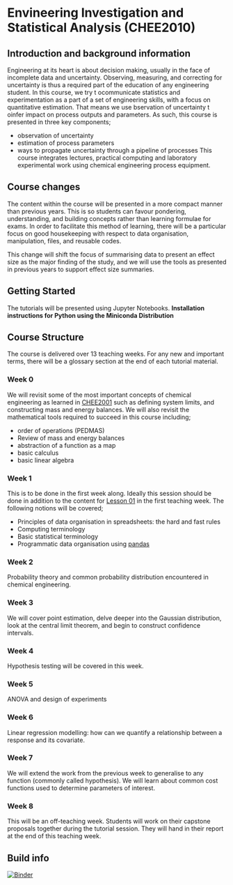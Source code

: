 # Envineering Investigation and Statistical Analysis (CHEE2010)
## Introduction and background information
Engineering at its heart is about decision making, usually in the face of
incomplete data and uncertainty. Observing, measuring, and correcting for
uncertainty is thus a required part of the education of any engineering
student. In this course, we try t ocommunicate statistics and experimentation
as a part of a set of engineering skills, with a focus on quantitative
estimation. That means we use bservation of uncertainty t oinfer impact on
process outputs and parameters. As such, this course is presented in three key
components;
 - observation of uncertainty
 - estimation of process parameters
 - ways to propagate uncertainty through a pipeline of processes
This course integrates lectures, practical computing and laboratory
experimental work using chemical engineering process equipment.

## Course changes
The content within the course will be presented in a more compact manner than
previous years. This is so students can favour pondering, understanding, and
building concepts rather than learning formulae for exams. In order to
facilitate this method of learning, there will be a particular focus on good
housekeeping with respect to data organisation, manipulation, files, and
reusable codes.

This change will shift the focus of summarising data to present an effect size
as the major finding of the study, and we will use the tools as presented in
previous years to support effect size summaries.

## Getting Started
The tutorials will be presented using Jupyter Notebooks. **Installation
instructions for Python using the Miniconda Distribution**

## Course Structure
The course is delivered over 13 teaching weeks. For any new and important
terms, there will be a glossary section at the end of each tutorial material.

### Week 0
We will revisit some of the most important concepts of chemical engineering as
learned in
[CHEE2001](https://my.uq.edu.au/programs-courses/course.html?course_code=CHEE2001)
such as defining system limits, and constructing mass and energy balances. We
will also revisit the mathematical tools required to succeed in this course
including;
 - order of operations (PEDMAS)
 - Review of mass and energy balances
 - abstraction of a function as a map
 - basic calculus
 - basic linear algebra

### Week 1
This is to be done in the first week along. Ideally this session should be done
in addition to the content for [Lesson 01](./Lesson01) in the first teaching
week. The following notions will be covered;
 - Principles of data organisation in spreadsheets: the hard and fast rules
 - Computing terminology
 - Basic statistical terminology
 - Programmatic data organisation using
   [pandas](https://pandas.pydata.org/pandas-docs/stable/)

### Week 2
Probability theory and common probability distribution encountered in chemical
engineering.

### Week 3
We will cover point estimation, delve deeper into the Gaussian distribution,
look at the central limit theorem, and begin to construct confidence intervals.

### Week 4
Hypothesis testing will be covered in this week.

### Week 5
ANOVA and design of experiments

### Week 6
Linear regression modelling: how can we quantify a relationship between a
response and its covariate.

### Week 7
We will extend the work from the previous week to generalise to any function
(commonly called hypothesis). We will learn about common cost functions used to
determine parameters of interest.

### Week 8
This will be an off-teaching week. Students will work on their capstone
proposals together during the tutorial session. They will hand in their report
at the end of this teaching week.

## Build info 
[![Binder](https://mybinder.org/badge_logo.svg)](https://mybinder.org/v2/gh/EdMBarry/stats_gh.git/master)       
